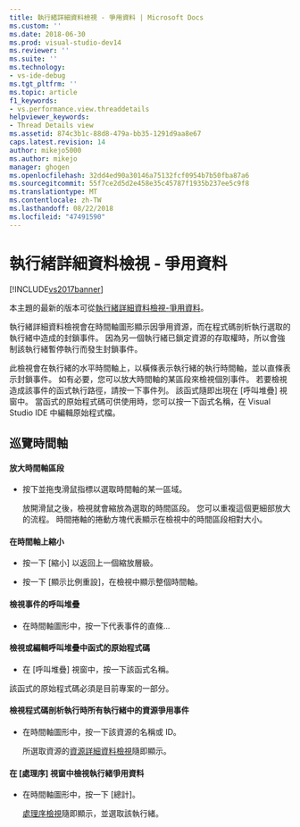 ```yaml
---
title: 執行緒詳細資料檢視 - 爭用資料 | Microsoft Docs
ms.custom: ''
ms.date: 2018-06-30
ms.prod: visual-studio-dev14
ms.reviewer: ''
ms.suite: ''
ms.technology:
- vs-ide-debug
ms.tgt_pltfrm: ''
ms.topic: article
f1_keywords:
- vs.performance.view.threaddetails
helpviewer_keywords:
- Thread Details view
ms.assetid: 874c3b1c-88d8-479a-bb35-1291d9aa8e67
caps.latest.revision: 14
author: mikejo5000
ms.author: mikejo
manager: ghogen
ms.openlocfilehash: 32dd4ed90a30146a75132fcf0954b7b50fba87a6
ms.sourcegitcommit: 55f7ce2d5d2e458e35c45787f1935b237ee5c9f8
ms.translationtype: MT
ms.contentlocale: zh-TW
ms.lasthandoff: 08/22/2018
ms.locfileid: "47491590"
---
```

# <a name="thread-details-view---contention-data"></a>執行緒詳細資料檢視 - 爭用資料
[!INCLUDE[vs2017banner](../includes/vs2017banner.md)]

本主題的最新的版本可從[執行緒詳細資料檢視-爭用資料](https://docs.microsoft.com/visualstudio/profiling/thread-details-view-contention-data)。  
  
執行緒詳細資料檢視會在時間軸圖形顯示因爭用資源，而在程式碼剖析執行選取的執行緒中造成的封鎖事件。 因為另一個執行緒已鎖定資源的存取權時，所以會強制該執行緒暫停執行而發生封鎖事件。  
  
 此檢視會在執行緒的水平時間軸上，以橫條表示執行緒的執行時間軸，並以直條表示封鎖事件。 如有必要，您可以放大時間軸的某區段來檢視個別事件。 若要檢視造成該事件的函式執行路徑，請按一下事件列。 該函式隨即出現在 [呼叫堆疊] 視窗中。 當函式的原始程式碼可供使用時，您可以按一下函式名稱，在 Visual Studio IDE 中編輯原始程式檔。  
  
## <a name="navigating-the-timeline"></a>巡覽時間軸  
  
#### <a name="to-zoom-in-on-a-timeline-segment"></a>放大時間軸區段  
  
-   按下並拖曳滑鼠指標以選取時間軸的某一區域。  
  
     放開滑鼠之後，檢視就會縮放為選取的時間區段。 您可以重複這個更細部放大的流程。 時間捲軸的捲動方塊代表顯示在檢視中的時間區段相對大小。  
  
#### <a name="to-zoom-out-on-a-timeline"></a>在時間軸上縮小  
  
-   按一下 [縮小] 以返回上一個縮放層級。  
  
-   按一下 [顯示比例重設]，在檢視中顯示整個時間軸。  
  
#### <a name="to-view-the-call-stack-of-an-event"></a>檢視事件的呼叫堆疊  
  
-   在時間軸圖形中，按一下代表事件的直條...  
  
#### <a name="to-view-or-edit-the-source-code-of-a-function-in-the-call-stack"></a>檢視或編輯呼叫堆疊中函式的原始程式碼  
  
-   在 [呼叫堆疊] 視窗中，按一下該函式名稱。  
  
 該函式的原始程式碼必須是目前專案的一部分。  
  
#### <a name="to-view-the-contention-events-of-a-resource-in-all-threads-in-the-profiling-run"></a>檢視程式碼剖析執行時所有執行緒中的資源爭用事件  
  
-   在時間軸圖形中，按一下該資源的名稱或 ID。  
  
     所選取資源的[資源詳細資料檢視](../profiling/resource-details-view-contention-data.md)隨即顯示。  
  
#### <a name="to-view-the-thread-contention-data-in-the-processes-window"></a>在 [處理序] 視窗中檢視執行緒爭用資料  
  
-   在時間軸圖形中，按一下 [總計]。  
  
     [處理序檢視](../profiling/process-view-contention-data.md)隨即顯示，並選取該執行緒。



